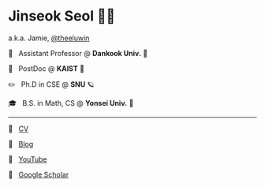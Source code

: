 # Jinseok Seol 🏳️‍🌈

a.k.a. Jamie, [@theeluwin](https://twitter.com/theeluwin)

🏫 &nbsp; Assistant Professor @ **Dankook Univ.** 🐻

🔬 &nbsp; PostDoc @ **KAIST** 🪿

✏️ &nbsp; Ph.D in CSE @ **SNU** 🪐

🎓 &nbsp; B.S. in Math, CS @ **Yonsei Univ.** 🦅

---

🔗 &nbsp; [CV](https://theeluwin.github.io/pdfs/CV.pdf)

🔗 &nbsp; [Blog](https://theeluwin.github.io)

🔗 &nbsp; [YouTube](https://www.youtube.com/@theeluwin)

🔗 &nbsp; [Google Scholar](https://scholar.google.com/citations?user=V7niLDoAAAAJ)
